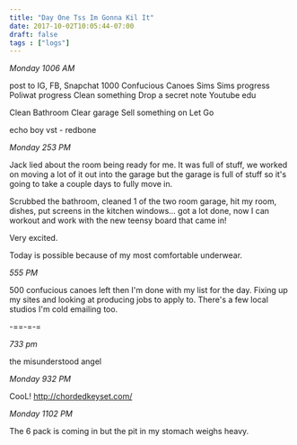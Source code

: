 ```yaml
---
title: "Day One Tss Im Gonna Kil It"
date: 2017-10-02T10:05:44-07:00
draft: false
tags : ["logs"]
---
```



*Monday 1006 AM*

post to IG, FB, Snapchat
1000 Confucious Canoes
Sims Sims progress
Poliwat progress
Clean something
Drop a secret note
Youtube edu


Clean Bathroom
Clear garage
Sell something on Let Go






echo boy vst - redbone

*Monday 253 PM*

Jack lied about the room being ready for me. It was full of stuff, we worked on moving a lot of it out into the garage but the garage is full of stuff so it's going to take a couple days to fully move in.  

Scrubbed the bathroom, cleaned 1 of the two room garage, hit my room, dishes, put screens in the kitchen windows...
got a lot done, now I can workout and work with the new teensy board that came in!

Very excited.

Today is possible because of my most comfortable underwear.

*555 PM*

500 confucious canoes left then I'm done with my list for the day. Fixing up my sites and looking at producing jobs to apply to. There's a few local studios I'm cold emailing too.

-==-=-=

*733 pm*

the misunderstood angel


*Monday 932 PM*

CooL!
http://chordedkeyset.com/


*Monday 1102 PM*

The 6 pack is coming in but the pit in my stomach weighs heavy.
